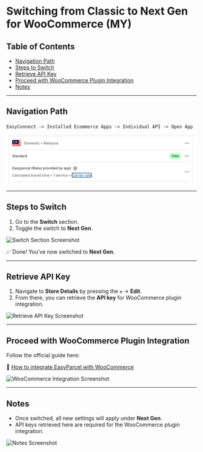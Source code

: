 # Switching from Classic to Next Gen for WooCommerce (MY)

## Table of Contents
- [Navigation Path](#navigation-path)  
- [Steps to Switch](#steps-to-switch)  
- [Retrieve API Key](#retrieve-api-key)  
- [Proceed with WooCommerce Plugin Integration](#proceed-with-woocommerce-plugin-integration)  
- [Notes](#notes)  

---

## Navigation Path
`EasyConnect -> Installed Ecommerce Apps -> Individual API -> Open App`

![Navigation Path Screenshot](Screenshot%202025-08-19%20at%205.45.32%20PM.png)

---

## Steps to Switch
1. Go to the **Switch** section.  
2. Toggle the switch to **Next Gen**.  

![Switch Section Screenshot](images/switch-section.png)

✅ Done! You’ve now switched to **Next Gen**.  

---

## Retrieve API Key
1. Navigate to **Store Details** by pressing the `≡` → **Edit**.  
2. From there, you can retrieve the **API key** for WooCommerce plugin integration.  

![Retrieve API Key Screenshot](images/retrieve-api-key.png)

---

## Proceed with WooCommerce Plugin Integration
Follow the official guide here:  

🔗 [How to integrate EasyParcel with WooCommerce](https://helpcentre-my.easyparcel.com/support/solutions/articles/9000188606-how-to-integrate-easyparcel-with-woocommerce-)  

![WooCommerce Integration Screenshot](images/woocommerce-integration.png)

---

## Notes
- Once switched, all new settings will apply under **Next Gen**.  
- API keys retrieved here are required for the WooCommerce plugin integration.  

![Notes Screenshot](images/notes.png)
